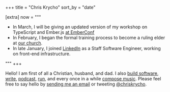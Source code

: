 +++
title = "Chris Krycho"
sort_by = "date"

[extra]
now = """
- In March, I will be giving an updated version of my workshop on TypeScript and Ember.js [at EmberConf]
- In February, I began the formal training process to become a ruling elder at [our church].
- In late January, I joined [LinkedIn] as a Staff Software Engineer, working on front-end infrastructure.

[at EmberConf]: https://emberconf.com/speakers.html#chris-krycho
[our church]: https://forestgate.org
[LinkedIn]: https://linkedin.com
"""
+++

Hello! I am first of all a Christian, husband, and dad. I also [build software][cv], [write][blog], [podcast], [run], and every once in a while [compose music][soundcloud]. Please feel free to say hello by [sending me an email][email] or tweeting [@chriskrycho][twitter].

[cv]: ./pages/cv.md
[blog]: ./pages/archives.md
[podcast]: ./pages/podcasts.md
[run]: https://www.strava.com/athletes/1079509
[email]: mailto:hello@chriskrycho.com
[twitter]: https://twitter.com/chriskrycho
[soundcloud]: https://soundcloud.com/chriskrycho
